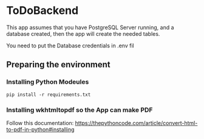 # ToDoBackend

This app assumes that you have PostgreSQL Server running, and a database created, then the app will create the needed tables.

You need to put the Database credentials in .env fil 

## Preparing the environment

### Installing Python Modeules
`pip install -r requirements.txt`

### Installing wkhtmltopdf so the App can make PDF 

Follow this documentation:
https://thepythoncode.com/article/convert-html-to-pdf-in-python#installing
